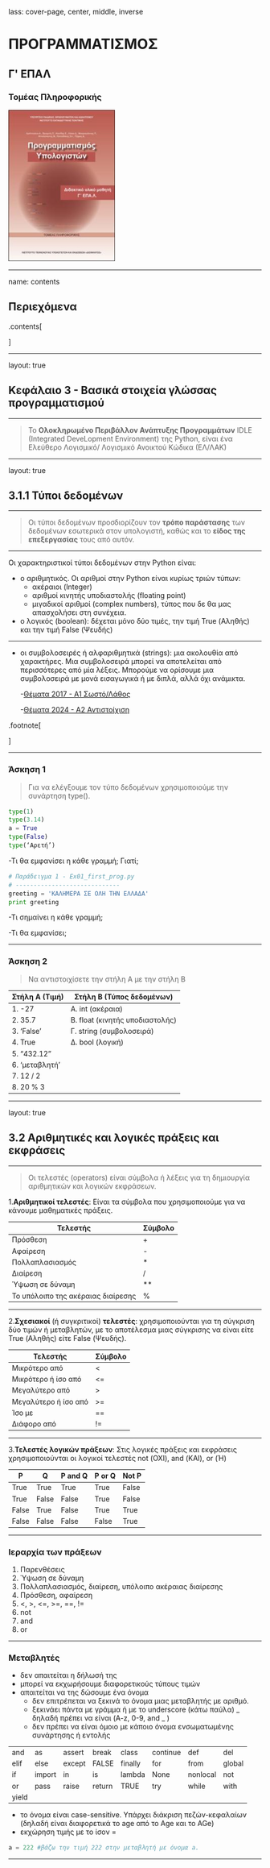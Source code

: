 lass: cover-page, center, middle, inverse

ΠΡΟΓΡΑΜΜΑΤΙΣΜΟΣ
===========

## Γ' ΕΠΑΛ

### Τομέας Πληροφορικής

![book](images/24-0601-01_V2-exof-500x.jpg)

---
name: contents

## Περιεχόμενα

.contents[

]

---
layout: true

## Κεφάλαιο 3 - Βασικά στοιχεία γλώσσας προγραμματισμού

---

>Το **Ολοκληρωμένο Περιβάλλον Ανάπτυξης Προγραμμάτων** IDLE (Integrated 
DeveLopment Environment) της Python, είναι ένα Ελεύθερο Λογισμικό/ Λογισμικό Ανοικτού Κώδικα (ΕΛ/ΛΑΚ)

---
layout: true

## 3.1.1 Τύποι δεδομένων

---

>Οι τύποι δεδομένων προσδιορίζουν τον **τρόπο παράστασης** των δεδομένων εσωτερικά στον υπολογιστή, καθώς και το **είδος της επεξεργασίας** τους από αυτόν.

--- 

Οι χαρακτηριστικοί τύποι δεδομένων στην Python είναι:

- ο αριθμητικός.
    Οι αριθμοί στην Python είναι κυρίως τριών τύπων:
  - ακέραιοι (Integer)
  - αριθμοί κινητής υποδιαστολής (floating point)
  - μιγαδικοί αριθμοί (complex numbers), τύπος που δε θα μας απασχολήσει στη συνέχεια.
- ο λογικός (boolean): δέχεται μόνο δύο τιμές, την τιμή True (Αληθής) 
και την τιμή False (Ψευδής)

---

- οι συμβολοσειρές ή αλφαριθμητικά (strings): μια ακολουθία από χαρακτήρες. Μια συμβολοσειρά 
μπορεί να αποτελείται από περισσότερες από μία λέξεις. Μπορούμε να ορίσουμε μια συμβολοσειρά με μονά 
εισαγωγικά ή με διπλά, αλλά όχι ανάμικτα.

  -[Θέματα 2017 - Α1 Σωστό/Λάθος](https://apps1.minedu.gov.gr/themata/them_progyp_epal_c_hmer_170613.pdf)
  
  -[Θέματα 2024 - Α2 Αντιστοίχιση](https://apps1.minedu.gov.gr/themata/2024_06_them_sc_epal_240611.pdf)

.footnote[

]

---

### Άσκηση 1
> Για να ελέγξουμε τον τύπο δεδομένων χρησιμοποιούμε την συνάρτηση type().
```python
type(1)
type(3.14)
a = True
type(False)
type(‘Αρετή’)
```

-Τι θα εμφανίσει η κάθε γραμμή; Γιατί;

```python
# Παράδειγμα 1 - Ex01_first_prog.py
# -----------------------------
greeting = 'ΚΑΛΗΜΕΡΑ ΣΕ ΟΛΗ ΤΗΝ ΕΛΛΑΔΑ'
print greeting
```

-Τι σημαίνει η κάθε γραμμή;

-Τι θα εμφανίσει;

---

### Άσκηση 2
> Να αντιστοιχίσετε την στήλη Α με την στήλη Β
> 
| Στήλη Α (Τιμή) | Στήλη Β (Τύπος δεδομένων)|
-----------------|---------------------------
|1. -27 | Α. int (ακέραια) 
|2. 35.7 |Β. float (κινητής υποδιαστολής)
|3. ‘False’ | Γ. string (συμβολοσειρά) 
|4. True | Δ. bool (λογική)
|5. “432.12” 
|6. ‘μεταβλητή’ 
|7. 12 / 2 
|8. 20 % 3 

---

layout: true

## 3.2 Αριθμητικές και λογικές πράξεις και εκφράσεις

---

>Οι τελεστές (operators) είναι σύμβολα ή λέξεις για τη δημιουργία αριθμητικών και λογικών  εκφράσεων.

1.**Αριθμητικοί τελεστές**: Είναι τα σύμβολα που χρησιμοποιούμε για να κάνουμε 
μαθηματικές πράξεις.

|Τελεστής | Σύμβολο |
| ---------- | ----------- |
| Πρόσθεση | + |
| Αφαίρεση | - |
| Πολλαπλασιασμός | * |
| Διαίρεση | / |
| Ύψωση σε δύναμη | ** |
| Το υπόλοιπο της ακέραιας διαίρεσης | %|

---

2.**Σχεσιακοί** (ή συγκριτικοί) **τελεστές**: χρησιμοποιούνται για τη σύγκριση δύο τιμών ή μεταβλητών, με το αποτέλεσμα μιας σύγκρισης να είναι είτε True (Αληθής) είτε False (Ψευδής).

| Τελεστής | Σύμβολο |
| ---------- | ----------- |
| Μικρότερο από           |     <  |
| Μικρότερο ή ίσο από    |     <=  |
| Μεγαλύτερο από        |       >  |
| Μεγαλύτερο ή ίσο από |       >=  |
| Ίσο με       |                == |
| Διάφορο από |                 != |

---

3.**Τελεστές λογικών πράξεων**: Στις λογικές πράξεις και εκφράσεις χρησιμοποιούνται οι λογικοί τελεστές not (ΟΧΙ), and (ΚΑΙ), or (Ή) 

| P   | Q   | P and Q   | P or Q   | Not P |
| --- | --- | --------- | ------- | ----------- |
| True | True | True | True | False |
| True | False | False | True | False |
| False | True | False | True | True |
| False | False | False | False | True |

---

### Ιεραρχία των πράξεων

1. Παρενθέσεις
2. Ύψωση σε δύναμη
3. Πολλαπλασιασμός, διαίρεση, υπόλοιπο ακέραιας διαίρεσης
4. Πρόσθεση, αφαίρεση
5. <, >, <=, >=, ==, !=
6. not
7. and
8. or

---

### Μεταβλητές

- δεν απαιτείται η δήλωσή της
- μπορεί να εκχωρήσουμε διαφορετικούς τύπους τιμών
- απαιτείται να της δώσουμε ένα όνομα
  - δεν επιτρέπεται να ξεκινά το όνομα μιας μεταβλητής με αριθμό. 
  - ξεκινάει πάντα με γράμμα ή με το underscore (κάτω παύλα) _ δηλαδή πρέπει να είναι (A-z, 0-9, and _ )
  - δεν πρέπει να είναι όμοιο με κάποιο όνομα ενσωματωμένης συνάρτησης ή εντολής
  
|      |        |            |     |      |        |            |     |
| ---- | ----- |----- | ------ | ------- | -------- | ------------ | ------ |
| and |    as|    assert|    break|  class | continue | def | del |
| elif | else | except | FALSE | finally | for | from | global |
| if | import | in | is |  lambda | None |  nonlocal | not |
| or | pass | raise | return | TRUE | try | while | with |
| yield |
    
  - το όνομα είναι case-sensitive. Υπάρχει διάκριση πεζών-κεφαλαίων (δηλαδή είναι διαφορετικά το age από το Age και το AGe)
- εκχώρηση τιμής με το ίσον =
```python
a = 222 #βάζω την τιμή 222 στην μεταβλητή με όνομα a.
```
---


[themata_2024]: https://apps1.minedu.gov.gr/themata/2024_06_them_sc_epal_240611.pdf
[themata_2023]: https://apps1.minedu.gov.gr/themata/202306_programming_epal_230610.pdf
[themata_2022]: https://apps1.minedu.gov.gr/themata/them_prog_epal_220611.pdf
[themata_2021]: https://apps1.minedu.gov.gr/themata/06_PROGRAMMATISMOS_YPOLOGISTWN_2021.pdf
[themata_2020]: https://apps1.minedu.gov.gr/themata/them_ProgHY_epal_200627.pdf
[themata_2019]: https://apps1.minedu.gov.gr/themata/them_progyp_epal_c_hmer_190611.pdf
[themata_2018]: https://apps1.minedu.gov.gr/themata/them_progyp_epal_c_hmer_180620.pdf
[themata_2017]: https://apps1.minedu.gov.gr/themata/them_progyp_epal_c_hmer_170613.pdf

